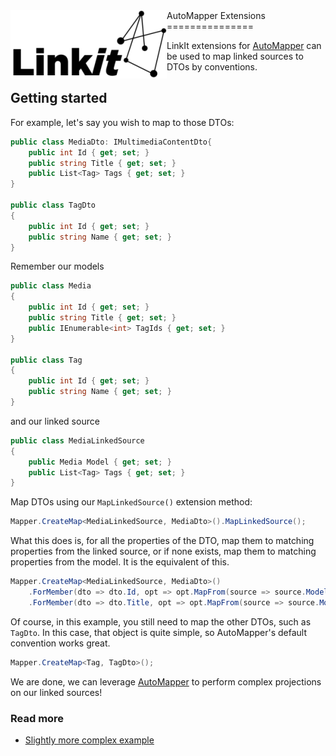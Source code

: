 <div><img style="float: left;" src="logo.png"> AutoMapper Extensions</div>
===============

LinkIt extensions for [AutoMapper](http://automapper.org/) can be used to map linked sources to DTOs by conventions.

Getting started
---------------

For example, let's say you wish to map to those DTOs:

```csharp
public class MediaDto: IMultimediaContentDto{
    public int Id { get; set; }
    public string Title { get; set; }
    public List<Tag> Tags { get; set; }
}

public class TagDto
{
    public int Id { get; set; }
    public string Name { get; set; }
}
```

Remember our models

```csharp
public class Media
{
    public int Id { get; set; }
    public string Title { get; set; }
    public IEnumerable<int> TagIds { get; set; }
}

public class Tag
{
    public int Id { get; set; }
    public string Name { get; set; }
}
```

and our linked source
```csharp
public class MediaLinkedSource
{
    public Media Model { get; set; }
    public List<Tag> Tags { get; set; }
}
```

Map DTOs using our `MapLinkedSource()` extension method:
```csharp
Mapper.CreateMap<MediaLinkedSource, MediaDto>().MapLinkedSource();
```

What this does is, for all the properties of the DTO, map them to matching properties from the linked source, or if none exists, map them to matching properties from the model. It is the equivalent of this.
```csharp
Mapper.CreateMap<MediaLinkedSource, MediaDto>()
    .ForMember(dto => dto.Id, opt => opt.MapFrom(source => source.Model.Id))
    .ForMember(dto => dto.Title, opt => opt.MapFrom(source => source.Model.Title))

```

Of course, in this example, you still need to map the other DTOs, such as `TagDto`. In this case, that object is quite simple, so AutoMapper's default convention works great.
```csharp
Mapper.CreateMap<Tag, TagDto>();
```
We are done, we can leverage [AutoMapper](http://automapper.org/) to perform complex projections on our linked sources!

### Read more
- [Slightly more complex example](slightly-more-complex-example.md)
